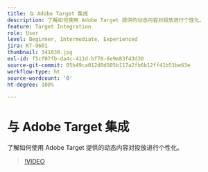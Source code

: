 ```yaml
---
title: 与 Adobe Target 集成
description: 了解如何使用 Adobe Target 提供的动态内容对投放进行个性化。
feature: Target Integration
role: User
level: Beginner, Intermediate, Experienced
jira: KT-9601
thumbnail: 341030.jpg
exl-id: f5cf07fb-da4c-411d-bf78-6e9e83f43d30
source-git-commit: 05b49ca012d0d505b117a2fb6b12ff41b51be63e
workflow-type: ht
source-wordcount: '0'
ht-degree: 100%

---
```


# 与 Adobe Target 集成

了解如何使用 Adobe Target 提供的动态内容对投放进行个性化。

>[!VIDEO](https://video.tv.adobe.com/v/341030?quality=12&learn=on)
